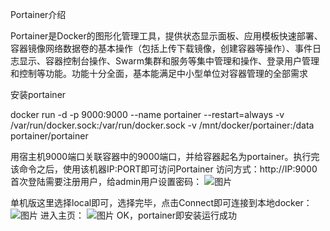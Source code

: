 Portainer介绍

Portainer是Docker的图形化管理工具，提供状态显示面板、应用模板快速部署、容器镜像网络数据卷的基本操作（包括上传下载镜像，创建容器等操作）、事件日志显示、容器控制台操作、Swarm集群和服务等集中管理和操作、登录用户管理和控制等功能。功能十分全面，基本能满足中小型单位对容器管理的全部需求

安装portainer

docker run -d -p 9000:9000 --name portainer --restart=always -v /var/run/docker.sock:/var/run/docker.sock -v /mnt/docker/portainer:/data portainer/portainer

用宿主机9000端口关联容器中的9000端口，并给容器起名为portainer。执行完该命令之后，使用该机器IP:PORT即可访问Portainer
访问方式：http://IP:9000
首次登陆需要注册用户，给admin用户设置密码：
![图片](https://user-images.githubusercontent.com/75330257/112631509-f05ce300-8e71-11eb-9eaa-1b8e11e4a322.png)

单机版这里选择local即可，选择完毕，点击Connect即可连接到本地docker：
![图片](https://user-images.githubusercontent.com/75330257/112631576-079bd080-8e72-11eb-9256-c9188c1610f9.png)
进入主页：
![图片](https://user-images.githubusercontent.com/75330257/112631645-1a160a00-8e72-11eb-98dd-6139d0b9de5e.png)
OK，portainer即安装运行成功
